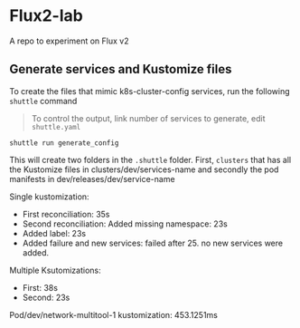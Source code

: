 # Flux2-lab

A repo to experiment on Flux v2

## Generate services and Kustomize files

To create the files that mimic k8s-cluster-config services, run the following `shuttle` command

> To control the output, link number of services to generate, edit `shuttle.yaml`

```
shuttle run generate_config
```

This will create two folders in the `.shuttle` folder. First, `clusters` that has all the Kustomize files in clusters/dev/services-name and secondly the pod manifests in dev/releases/dev/service-name

Single kustomization:

- First reconciliation: 35s
- Second reconciliation: Added missing namespace: 23s
- Added label: 23s
- Added failure and new services: failed after 25. no new services were added.

Multiple Ksutomizations:

- First: 38s
- Second: 23s

Pod/dev/network-multitool-1 kustomization: 453.1251ms
